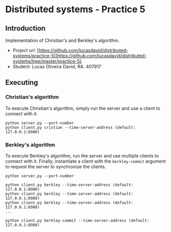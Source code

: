 # Distributed systems - Practice 5

## Introduction
Implementation of Christian's and Berkley's algorithm.
 
* Project url: [https://github.com/lucasdavid/distributed-systems/practice-5](https://github.com/lucasdavid/distributed-systems/tree/master/practice-5).
* Student: Lucas Oliveira David, RA. 407917

## Executing
### Christian's algorithm
To execute Christian's algorithm, simply run the server and use a client to connect with it.
```shell
python server.py --port-number
python client.py cristian --time-server-address (default: 127.0.0.1:8980)
```

### Berkley's algorithm
To execute Berkley's algorithm, run the server and use multiple clients to connect with it.
Finally, instantiate a client with the `berkley-commit` argument to request the server to synchronize the clients.
```shell
python server.py --port-number

python client.py berkley --time-server-address (default: 127.0.0.1:8980)
python client.py berkley --time-server-address (default: 127.0.0.1:8980)
python client.py berkley --time-server-address (default: 127.0.0.1:8980)
...

python client.py berkley-commit --time-server-address (default: 127.0.0.1:8980)
```
